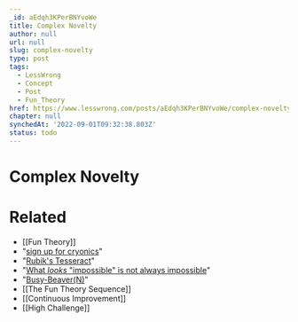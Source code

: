 ```yaml
---
_id: aEdqh3KPerBNYvoWe
title: Complex Novelty
author: null
url: null
slug: complex-novelty
type: post
tags:
  - LessWrong
  - Concept
  - Post
  - Fun_Theory
href: https://www.lesswrong.com/posts/aEdqh3KPerBNYvoWe/complex-novelty
chapter: null
synchedAt: '2022-09-01T09:32:38.803Z'
status: todo
---
```


# Complex Novelty


# Related

- [[Fun Theory]]
- "[sign up for cryonics](http://www.overcomingbias.com/2008/12/you-only-live-twice.html)"
- "[Rubik's Tesseract](http://www.superliminal.com/cube/cube.htm)"
- "[What _looks_ "impossible" is not always impossible](http://www.overcomingbias.com/2008/10/try-persevere.html)"
- "[Busy-Beaver(N)](http://en.wikipedia.org/wiki/Busy_beaver)"
- [[The Fun Theory Sequence]]
- [[Continuous Improvement]]
- [[High Challenge]]